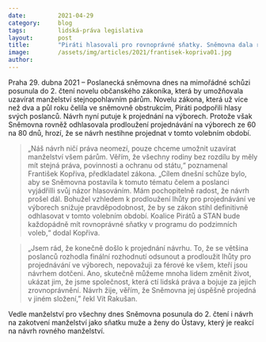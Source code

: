 ```yaml
---
date:         2021-04-29
category:     blog
tags:         lidská-práva legislativa
layout:       post
title:        "Piráti hlasovali pro rovnoprávné sňatky. Sněmovna dala rovnému manželství zelenou"
image:        /assets/img/articles/2021/frantisek-kopriva01.jpg
author:       
---
```




Praha 29. dubna 2021 – Poslanecká sněmovna dnes na mimořádné schůzi posunula do 2. čtení novelu občanského zákoníka, která by umožňovala uzavírat manželství stejnopohlavním párům. Novelu zákona, která už více než dva a půl roku čelila ve sněmovně obstrukcím, Piráti podpořili hlasy svých poslanců. Návrh nyní putuje k projednání na výborech. Protože však Sněmovna rovněž odhlasovala prodloužení projednávání na výborech ze 60 na 80 dnů, hrozí, že se návrh nestihne projednat v tomto volebním období.

> „Náš návrh ničí práva neomezí, pouze chceme umožnit uzavírat manželství všem párům. Věřím, že všechny rodiny bez rozdílu by měly mít stejná práva, povinnosti a ochranu od státu,“ poznamenal František Kopřiva, předkladatel zákona. „Cílem dnešní schůze bylo, aby se Sněmovna postavila k tomuto tématu čelem a poslanci vyjádřilli svůj názor hlasováním. Mám pochopitelně radost, že návrh prošel dál. Bohužel vzhledem k prodloužení lhůty pro projednávání ve výborech snižuje pravděpodobnost, že by se zákon stihl definitivně odhlasovat v tomto volebním období. Koalice Pirátů a STAN bude každopádně mít rovnoprávné sňatky v programu do podzimních voleb,“ dodal Kopřiva. 

> „Jsem rád, že konečně došlo k projednání návrhu. To, že se většina poslanců rozhodla finální rozhodnutí odsunout a prodloužit lhůty pro projednávání ve výborech, nepovažuji za férové ke všem, kteří jsou návrhem dotčeni. Ano, skutečně můžeme mnoha lidem změnit život, ukázat jim, že jsme společnost, která ctí lidská práva a bojuje za jejich zrovnoprávnění. Návrh žije, věřím, že Sněmovna jej úspěšně projedná v jiném složení,” řekl Vít Rakušan.

Vedle manželství pro všechny dnes Sněmovna posunula do 2. čtení i návrh na zakotvení manželství jako sňatku muže a ženy do Ústavy, který je reakcí na návrh rovného manželství.

 
